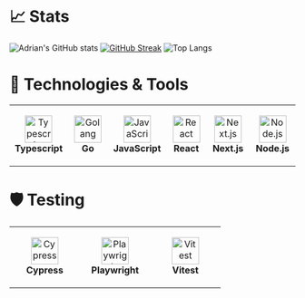 # 📈 Stats 

![Adrian's GitHub stats](https://github-readme-stats.vercel.app/api?username=adrianhm13&show_icons=true&theme=tokyonight)
[![GitHub Streak](http://github-readme-streak-stats.herokuapp.com?user=adrianhm13&theme=tokyonight&date_format=M%20j%5B%2C%20Y%5D)](https://git.io/streak-stats)
![Top Langs](https://github-readme-stats.vercel.app/api/top-langs/?username=adrianhm13&theme=tokyonight&layout=compact&exclude_repo=memories_tut,share-places-tut,pcbuilder,express-locallibrary,mini-message-board,node_basic_site,reddit-clone,shopping-cart,cv-project,cooking-learning,multipage-site-learning,memory-card,task-app,battleship,weather-app,form-exercise,library,restaurant-page,todo)

# 🔧 Technologies & Tools

<table>
  <tr>
    <td align="center" height="108px" width="108px">
      <img
        src="https://cdn.jsdelivr.net/gh/devicons/devicon/icons/typescript/typescript-original.svg"
        width="48"
        height="48"
        alt="Typescript"
      />
      <br /><strong>Typescript</strong>
    </td>
    <td align="center" height="108px" width="108px">
     <img src="https://cdn.jsdelivr.net/gh/devicons/devicon@latest/icons/go/go-original-wordmark.svg"   
        width="48"
        height="48"
        alt="Golang"/>  
      <br /><strong>Go</strong>
    </td>
    <td align="center" height="108px" width="108px">
      <img
        src="https://cdn.jsdelivr.net/gh/devicons/devicon/icons/javascript/javascript-plain.svg"
        width="48"
        height="48"
        alt="JavaScript"
      />
      <br /><strong>JavaScript</strong>
    </td>
    <td align="center" height="108px" width="108px">
      <img
        src="https://cdn.jsdelivr.net/gh/devicons/devicon/icons/react/react-original.svg"
        width="48"
        height="48"
        alt="React"
      />
      <br /><strong>React</strong>
    </td>
    <td align="center" height="108px" width="108px">
      <img
        src="https://cdn.jsdelivr.net/gh/devicons/devicon@latest/icons/nextjs/nextjs-original.svg"
        width="48"
        height="48"
        alt="Next.js"
      />
      <br /><strong>Next.js</strong>
    </td>
    <td align="center" height="108px" width="108px">
      <img
        src="https://cdn.jsdelivr.net/gh/devicons/devicon@latest/icons/nodejs/nodejs-original-wordmark.svg"
        width="48"
        height="48"
        alt="Node.js"
      />
      <br /><strong>Node.js</strong>
    </td>
  </tr>
</table>

# 🛡 Testing

<table>
  <tr>
    <td align="center" height="108px" width="108px">
      <img
        src="https://cdn.jsdelivr.net/gh/devicons/devicon@latest/icons/cypressio/cypressio-original-wordmark.svg"
        width="48"
        height="48"
        alt="Cypress"
      />
      <br /><strong>Cypress</strong>
    </td>
    <td align="center" height="108px" width="108px">
      <img
        src="https://cdn.jsdelivr.net/gh/devicons/devicon@latest/icons/playwright/playwright-original.svg"
        width="48"
        height="48"
        alt="Playwright"
      />
      <br /><strong>Playwright</strong>
    </td>
    <td align="center" height="108px" width="108px">
      <img
        src="https://cdn.jsdelivr.net/gh/devicons/devicon@latest/icons/vitest/vitest-original.svg"
        width="48"
        height="48"
        alt="Vitest"
      />
      <br /><strong>Vitest</strong>
    </td>
  </tr>
</table>
